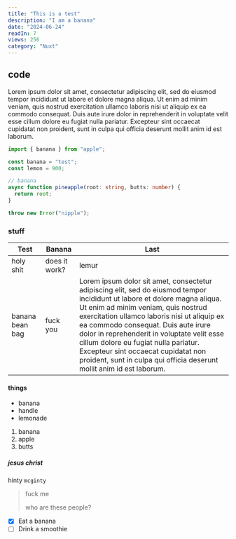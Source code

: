 ```yaml
---
title: "This is a test"
description: "I am a banana"
date: "2024-06-24"
readIn: 7
views: 256
category: "Nuxt"
---
```


## code

Lorem ipsum dolor sit amet, consectetur adipiscing elit, sed do eiusmod tempor incididunt ut labore et dolore magna aliqua. Ut enim ad minim veniam, quis nostrud exercitation ullamco laboris nisi ut aliquip ex ea commodo consequat. Duis aute irure dolor in reprehenderit in voluptate velit esse cillum dolore eu fugiat nulla pariatur. Excepteur sint occaecat cupidatat non proident, sunt in culpa qui officia deserunt mollit anim id est laborum.

```ts
import { banana } from "apple";

const banana = "test";
const lemon = 900;

// banana
async function pineapple(root: string, butts: number) {
  return root;
}

throw new Error("nipple");
```

### stuff

| Test            | Banana        | Last                                                                                                                                                                                                                                                                                                                                                                                                                                                          |
| --------------- | ------------- | ------------------------------------------------------------------------------------------------------------------------------------------------------------------------------------------------------------------------------------------------------------------------------------------------------------------------------------------------------------------------------------------------------------------------------------------------------------- |
| holy shit       | does it work? | lemur                                                                                                                                                                                                                                                                                                                                                                                                                                                         |
| banana bean bag | fuck you      | Lorem ipsum dolor sit amet, consectetur adipiscing elit, sed do eiusmod tempor incididunt ut labore et dolore magna aliqua. Ut enim ad minim veniam, quis nostrud exercitation ullamco laboris nisi ut aliquip ex ea commodo consequat. Duis aute irure dolor in reprehenderit in voluptate velit esse cillum dolore eu fugiat nulla pariatur. Excepteur sint occaecat cupidatat non proident, sunt in culpa qui officia deserunt mollit anim id est laborum. |

#### things

- banana
- handle
- lemonade

1. banana
2. apple
3. butts

##### jesus christ

hinty `mcginty`

> fuck me
>
> who are these people?

- [x] Eat a banana
- [ ] Drink a smoothie
